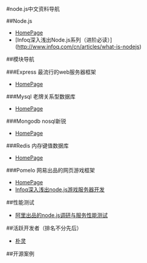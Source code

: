 #node.js中文资料导航

##Node.js 
+ [HomePage](http://www.nodejs.org/)
+ [Infoq深入浅出Node.js系列（进阶必读）]
(http://www.infoq.com/cn/articles/what-is-nodejs)


##模块导航

###Express 最流行的web服务器框架

+ [HomePage](http://expressjs.com/)


###Mysql 老牌关系型数据库

+ [HomePage](https://github.com/felixge/node-mysql)

###Mongodb nosql新锐

+ [HomePage](https://github.com/mongodb/node-mongodb-native)

###Redis 内存键值数据库

+ [HomePage](https://github.com/mranney/node_redis)

###Pomelo 网易出品的网页游戏框架

+ [HomePage](https://github.com/NetEase/pomelo)
+ [Infoq深入浅出node.js游戏服务器开发](http://www.infoq.com/cn/articles/game-server-development-1)

##性能测试

+ [阿里出品的node.js调研与服务性能测试](http://www.tbdata.org/archives/1285)

##活跃开发者（排名不分先后）
+ [朴灵](https://github.com/JacksonTian)


##开源案例
